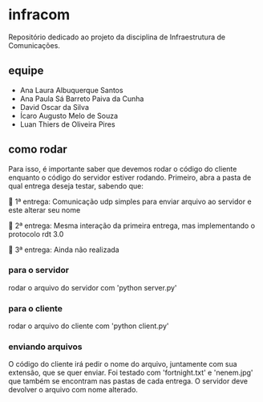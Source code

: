 # infracom

Repositório dedicado ao projeto da disciplina de Infraestrutura de Comunicações.
## equipe
- Ana Laura Albuquerque Santos
- Ana Paula Sá Barreto Paiva da Cunha
- David Oscar da Silva
- Ícaro Augusto Melo de Souza
- Luan Thiers de Oliveira Pires



## como rodar

Para isso, é importante saber que devemos rodar o código do cliente enquanto o código do servidor estiver rodando. Primeiro, abra a pasta de qual entrega deseja testar, sabendo que:

🌸 1ª entrega: Comunicação udp simples para enviar arquivo ao servidor e este alterar seu nome

🌸 2ª entrega: Mesma interação da primeira entrega, mas implementando o protocolo rdt 3.0

🌸 3ª entrega: Ainda não realizada

### para o servidor

rodar o arquivo do servidor com 'python server.py'

### para o cliente

rodar o arquivo do cliente com 'python client.py'

### enviando arquivos

O código do cliente irá pedir o nome do arquivo, juntamente com sua extensão, que se quer enviar. Foi testado com 'fortnight.txt' e 'nenem.jpg' que também se encontram nas pastas de cada entrega. O servidor deve devolver o arquivo com nome alterado.
